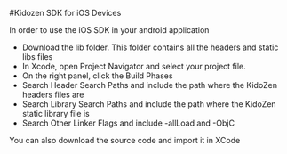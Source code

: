 #Kidozen SDK for iOS Devices

In order to use the iOS SDK in your android application

- Download the lib folder. This folder contains all the headers and static libs files
- In Xcode, open Project Navigator and select your project file.
- On the right panel, click the Build Phases
- Search Header Search Paths and include the path where the KidoZen headers files are
- Search Library Search Paths and include the path where the KidoZen static library file is
- Search Other Linker Flags and include -allLoad and -ObjC

You can also download the source code and import it in XCode

